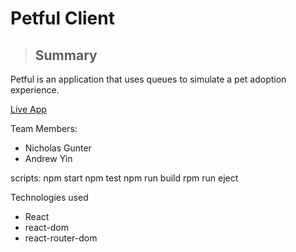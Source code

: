 <!-- Both repos in this project should have README.md files.

Put all your team members names on the README.md for both client and server
The client's README should reflect the introduction present in your app, and link to the live app.
Include screenshots if you can!
The server's README should explain how other developers would consume (or use) your API, and provide example requests and responses.
Both READMEs should also explain the tech stacks used in the repo, for the benefit of developers who might want to work on your project. -->

Petful Client
==============

>## Summary

Petful is an application that uses queues to simulate a pet adoption experience.

[Live App]()

Team Members:
* Nicholas Gunter
* Andrew Yin

scripts:
npm start
npm test 
npm run build
rpm run eject

Technologies used
* React
* react-dom
* react-router-dom



